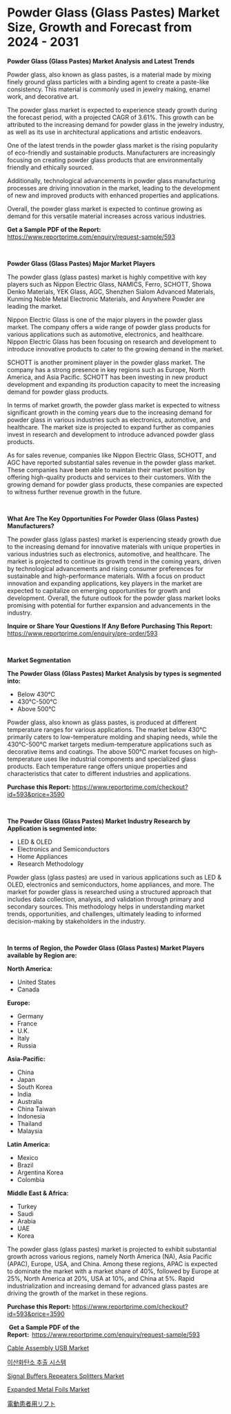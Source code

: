 <p><h1>Powder Glass (Glass Pastes) Market Size, Growth and Forecast from 2024 - 2031</h1></p><p><strong>Powder Glass (Glass Pastes) Market Analysis and Latest Trends</strong></p>
<p><p>Powder glass, also known as glass pastes, is a material made by mixing finely ground glass particles with a binding agent to create a paste-like consistency. This material is commonly used in jewelry making, enamel work, and decorative art.</p><p>The powder glass market is expected to experience steady growth during the forecast period, with a projected CAGR of 3.61%. This growth can be attributed to the increasing demand for powder glass in the jewelry industry, as well as its use in architectural applications and artistic endeavors.</p><p>One of the latest trends in the powder glass market is the rising popularity of eco-friendly and sustainable products. Manufacturers are increasingly focusing on creating powder glass products that are environmentally friendly and ethically sourced.</p><p>Additionally, technological advancements in powder glass manufacturing processes are driving innovation in the market, leading to the development of new and improved products with enhanced properties and applications.</p><p>Overall, the powder glass market is expected to continue growing as demand for this versatile material increases across various industries.</p></p>
<p><strong>Get a Sample PDF of the Report:&nbsp;</strong> <a href="https://www.reportprime.com/enquiry/request-sample/593">https://www.reportprime.com/enquiry/request-sample/593</a></p>
<p>&nbsp;</p>
<p><strong>Powder Glass (Glass Pastes) Major Market Players</strong></p>
<p><p>The powder glass (glass pastes) market is highly competitive with key players such as Nippon Electric Glass, NAMICS, Ferro, SCHOTT, Showa Denko Materials, YEK Glass, AGC, Shenzhen Sialom Advanced Materials, Kunming Noble Metal Electronic Materials, and Anywhere Powder are leading the market.</p><p>Nippon Electric Glass is one of the major players in the powder glass market. The company offers a wide range of powder glass products for various applications such as automotive, electronics, and healthcare. Nippon Electric Glass has been focusing on research and development to introduce innovative products to cater to the growing demand in the market.</p><p>SCHOTT is another prominent player in the powder glass market. The company has a strong presence in key regions such as Europe, North America, and Asia Pacific. SCHOTT has been investing in new product development and expanding its production capacity to meet the increasing demand for powder glass products.</p><p>In terms of market growth, the powder glass market is expected to witness significant growth in the coming years due to the increasing demand for powder glass in various industries such as electronics, automotive, and healthcare. The market size is projected to expand further as companies invest in research and development to introduce advanced powder glass products.</p><p>As for sales revenue, companies like Nippon Electric Glass, SCHOTT, and AGC have reported substantial sales revenue in the powder glass market. These companies have been able to maintain their market position by offering high-quality products and services to their customers. With the growing demand for powder glass products, these companies are expected to witness further revenue growth in the future.</p></p>
<p>&nbsp;</p>
<p><strong>What Are The Key Opportunities For Powder Glass (Glass Pastes) Manufacturers?</strong></p>
<p><p>The powder glass (glass pastes) market is experiencing steady growth due to the increasing demand for innovative materials with unique properties in various industries such as electronics, automotive, and healthcare. The market is projected to continue its growth trend in the coming years, driven by technological advancements and rising consumer preferences for sustainable and high-performance materials. With a focus on product innovation and expanding applications, key players in the market are expected to capitalize on emerging opportunities for growth and development. Overall, the future outlook for the powder glass market looks promising with potential for further expansion and advancements in the industry.</p></p>
<p><strong>Inquire or Share Your Questions If Any Before Purchasing This Report:</strong> <a href="https://www.reportprime.com/enquiry/pre-order/593">https://www.reportprime.com/enquiry/pre-order/593</a></p>
<p>&nbsp;</p>
<p><strong>Market Segmentation</strong></p>
<p><strong>The Powder Glass (Glass Pastes) Market Analysis by types is segmented into:</strong></p>
<p><ul><li>Below 430℃</li><li>430℃-500℃</li><li>Above 500℃</li></ul></p>
<p><p>Powder glass, also known as glass pastes, is produced at different temperature ranges for various applications. The market below 430℃ primarily caters to low-temperature molding and shaping needs, while the 430℃-500℃ market targets medium-temperature applications such as decorative items and coatings. The above 500℃ market focuses on high-temperature uses like industrial components and specialized glass products. Each temperature range offers unique properties and characteristics that cater to different industries and applications.</p></p>
<p><strong>Purchase this Report:&nbsp;</strong><a href="https://www.reportprime.com/checkout?id=593&price=3590">https://www.reportprime.com/checkout?id=593&price=3590</a></p>
<p>&nbsp;</p>
<p><strong>The Powder Glass (Glass Pastes) Market Industry Research by Application is segmented into:</strong></p>
<p><ul><li>LED & OLED</li><li>Electronics and Semiconductors</li><li>Home Appliances</li><li>Research Methodology</li></ul></p>
<p><p>Powder glass (glass pastes) are used in various applications such as LED & OLED, electronics and semiconductors, home appliances, and more. The market for powder glass is researched using a structured approach that includes data collection, analysis, and validation through primary and secondary sources. This methodology helps in understanding market trends, opportunities, and challenges, ultimately leading to informed decision-making by stakeholders in the industry.</p></p>
<p>&nbsp;</p>
<p><strong>In terms of Region, the Powder Glass (Glass Pastes) Market Players available by Region are:</strong></p>
<p>
    <p> <strong> North America: </strong>
        <ul>
            <li>United States</li>
            <li>Canada</li>
        </ul>
        </p> 
    <p> <strong> Europe: </strong>
        <ul>
            <li>Germany</li>
            <li>France</li>
            <li>U.K.</li>
            <li>Italy</li>
            <li>Russia</li>
        </ul>
        </p> 
    <p> <strong> Asia-Pacific: </strong>
        <ul>
            <li>China</li>
            <li>Japan</li>
            <li>South Korea</li>
            <li>India</li>
            <li>Australia</li>
            <li>China Taiwan</li>
            <li>Indonesia</li>
            <li>Thailand</li>
            <li>Malaysia</li>
        </ul>
        </p> 
    <p> <strong> Latin America: </strong>
        <ul>
            <li>Mexico</li>
            <li>Brazil</li>
            <li>Argentina Korea</li>
            <li>Colombia</li>
        </ul>
        </p> 
    <p> <strong> Middle East & Africa: </strong>
        <ul>
            <li>Turkey</li>
            <li>Saudi</li>
            <li>Arabia</li>
            <li>UAE</li>
            <li>Korea</li>
        </ul>
    </p>
    </p>
<p><p>The powder glass (glass pastes) market is projected to exhibit substantial growth across various regions, namely North America (NA), Asia Pacific (APAC), Europe, USA, and China. Among these regions, APAC is expected to dominate the market with a market share of 40%, followed by Europe at 25%, North America at 20%, USA at 10%, and China at 5%. Rapid industrialization and increasing demand for advanced glass pastes are driving the growth of the market in these regions.</p></p>
<p><strong>Purchase this Report: </strong><a href="https://www.reportprime.com/checkout?id=593&price=3590">https://www.reportprime.com/checkout?id=593&price=3590</a></p>
<p>&nbsp;<strong>Get a Sample PDF of the Report:&nbsp;&nbsp;</strong><a href="https://www.reportprime.com/enquiry/request-sample/593">https://www.reportprime.com/enquiry/request-sample/593</a></p>
<p><strong></strong></p>
<p><p><a href="https://issuu.com/reportprime-2/docs/cable-assembly-usb-market-size-2030.pptx">Cable Assembly USB Market</a></p><p><a href="https://github.com/hxzi07639916/Market-Research-Report-List-1/blob/main/91465222072.md">이산화탄소 추출 시스템</a></p><p><a href="https://issuu.com/reportprime-2/docs/signal-buffers-repeaters-splitters-market-size-203">Signal Buffers Repeaters Splitters Market</a></p><p><a href="https://github.com/guneycigdem35/Market-Research-Report-List-2/blob/main/expanded-metal-foils-market.md">Expanded Metal Foils Market</a></p><p><a href="https://github.com/ihabdkwlxs948/Market-Research-Report-List-1/blob/main/25358362500.md">電動患者用リフト</a></p></p>